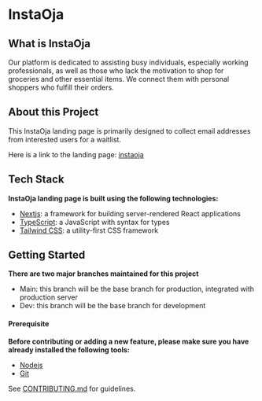 # InstaOja

## What is InstaOja

Our platform is dedicated to assisting busy individuals, especially working professionals, as well as those who lack the motivation to shop for groceries and other essential items. We connect them with personal shoppers who fulfill their orders.

## About this Project

This InstaOja landing page is primarily designed to collect email addresses from interested users for a waitlist.

Here is a link to the landing page: [instaoja](www.instaoja.com)

## Tech Stack

**InstaOja landing page is built using the following technologies:**

- [Nextjs](https://nextjs.org/docs): a framework for building server-rendered React applications
- [TypeScript](https://www.typescriptlang.org/): a JavaScript with syntax for types
- [Tailwind CSS](https://tailwindcss.com): a utility-first CSS framework

## Getting Started

**There are two major branches maintained for this project**

- Main: this branch will be the base branch for production, integrated with production server
- Dev: this branch will be the base branch for development

#### Prerequisite

**Before contributing or adding a new feature, please make sure you have already installed the following tools:**

- [Nodejs](https://nextjs.org/docs)
- [Git](https://git-scm.com/docs)

See [CONTRIBUTING.md](/CONTRIBUTING.md) for guidelines.
